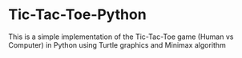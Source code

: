 # Tic-Tac-Toe-Python
This is a simple implementation of the Tic-Tac-Toe game (Human vs Computer) in Python using Turtle graphics and Minimax algorithm

